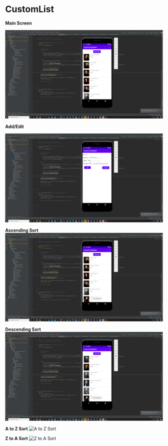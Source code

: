 # CustomList


**Main Screen**

![Main Screen](CustomList%20base%20Screen.png)


**Add/Edit**

![Add/Edit Screen](CustomList%20AddEdit%20Screen.png)


**Ascending Sort**
![Ascending Sort](CustomList%20Ascending%20sort.png)

**Descending Sort**
![Descending Sort](CustomList%20Descending%20sort.png)

**A to Z Sort**
![A to Z Sort]()

**Z to A Sort**
![Z to A Sort]()

